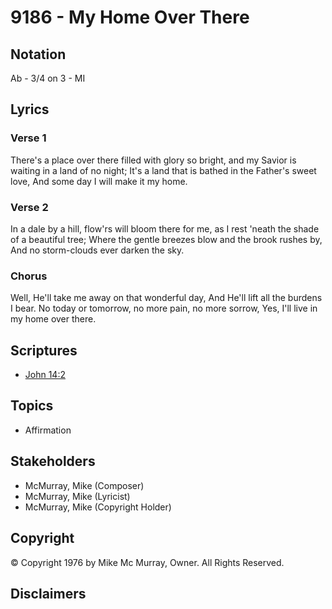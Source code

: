 # 9186 - My Home Over There

## Notation

Ab - 3/4 on 3 - MI

## Lyrics

### Verse 1

There's a place over there filled with glory so bright, and my Savior is waiting in a land of no night; It's a land that is bathed in the Father's sweet love, And some day I will make it my home.

### Verse 2

In a dale by a hill, flow'rs will bloom there for me, as I rest 'neath the shade of a beautiful tree; Where the gentle breezes blow and the brook rushes by, And no storm-clouds ever darken the sky.

### Chorus

Well, He'll take me away on that wonderful day, And He'll lift all the burdens I bear. No today or tomorrow, no more pain, no more sorrow, Yes, I'll live in my home over there.


## Scriptures

- [John 14:2](https://www.biblegateway.com/passage/?search=John%2014%3A2)

## Topics

- Affirmation

## Stakeholders

- McMurray, Mike (Composer)
- McMurray, Mike (Lyricist)
- McMurray, Mike (Copyright Holder)

## Copyright

© Copyright 1976 by Mike Mc Murray, Owner. All Rights Reserved.


## Disclaimers


